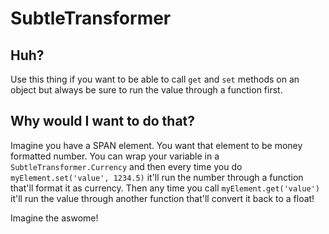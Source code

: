 SubtleTransformer
=================

Huh?
----
Use this thing if you want to be able to call `get` and `set` methods on an object but always be sure to run the value through a function first.

Why would I want to do that?
----------------------------
Imagine you have a SPAN element. You want that element to be money formatted number. You can wrap your variable in a `SubtleTransformer.Currency` and then every time you do `myElement.set('value', 1234.5)` it'll run the number through a function that'll format it as currency. Then any time you call `myElement.get('value')` it'll run the value through another function that'll convert it back to a float!

Imagine the aswome!

